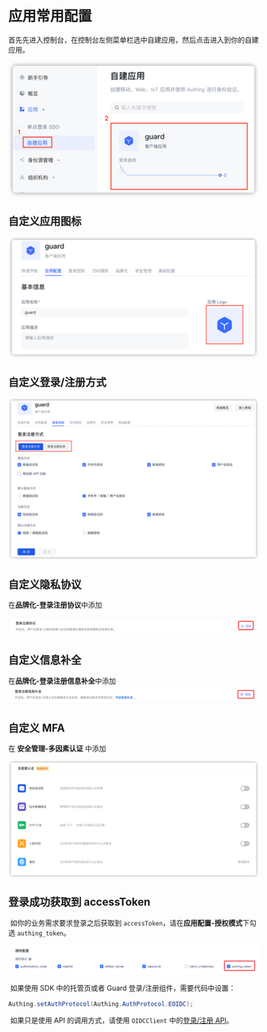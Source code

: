 # 应用常用配置

 首先先进入控制台，在控制台左侧菜单栏选中自建应用，然后点击进入到你的自建应用。

<img src="../images/select_application.png" alt="drawing" width="720"/>

## 自定义应用图标

   <img src="../images/config_logo.png" alt="drawing" width="720"/>

## 自定义登录/注册方式

   <img src="../images/config_login_register.png" alt="drawing" width="720"/>

## 自定义隐私协议

   在**品牌化-登录注册协议**中添加

   ![](../images/config_privacy.png)

## 自定义信息补全

   在**品牌化-登录注册信息补全**中添加![](../images/config_infomation_complete.png)

## 自定义 MFA

   在 **安全管理-多因素认证** 中添加

   ![](../images/config_mfa.png)

## 登录成功获取到 accessToken

​	如你的业务需求要求登录之后获取到 `accessToken`，请在**应用配置-授权模式**下勾选 `authing_token`。

![](../images/authorization_flow.png)

​	如果使用 SDK 中的托管页或者 Guard 登录/注册组件，需要代码中设置：

```java
Authing.setAuthProtocol(Authing.AuthProtocol.EOIDC);
```

​	如果只是使用 API 的调用方式，请使用 `OIDCClient` 中的[登录/注册 API](../apis/protocol/#获取-access-token、id-token-和-refresh-token)。